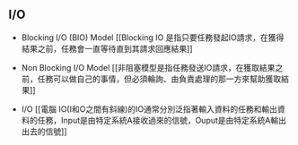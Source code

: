 

## I/O
- Blocking I/O (BIO) Model
[[Blocking IO 是指只要任務發起IO請求，在獲得結果之前，任務會一直等待直到其請求回應結果]]

- Non Blocking I/O Model
[[非阻塞模型是指任務發送IO請求，在獲取結果之前，任務可以做自己的事情，但必須輪詢、由負責處理的那一方來幫助獲取結果]]


- I/O
[[電腦 IO(I和O之間有斜線)的IO通常分別泛指著輸入資料的任務和輸出資料的任務，Input是由特定系統A接收過來的信號，Ouput是由特定系統A輸出出去的信號]]